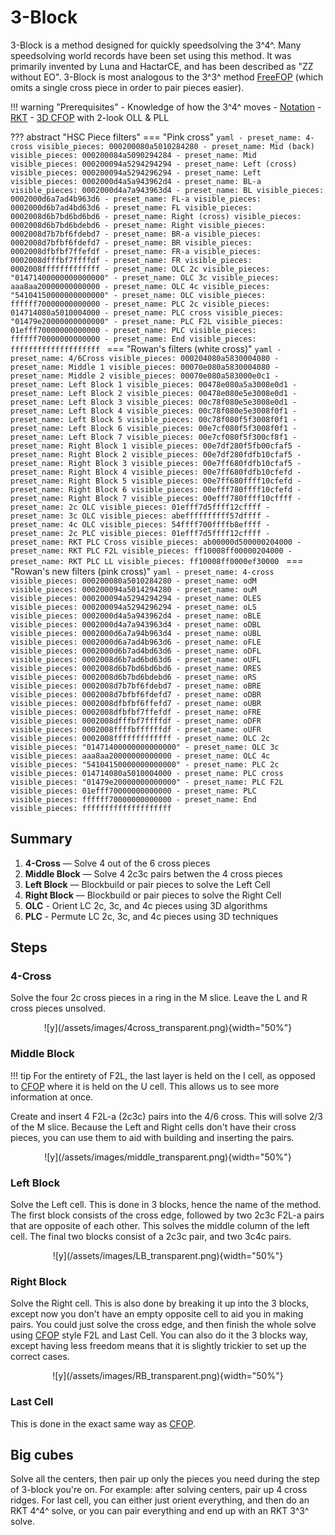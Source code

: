 # 3-Block

3-Block is a method designed for quickly speedsolving the 3^4^. Many speedsolving world records have been set using this method. It was primarily invented by Luna and HactarCE, and has been described as "ZZ without EO". 3-Block is most analogous to the 3^3^ method [FreeFOP] (which omits a single cross piece in order to pair pieces easier).

!!! warning "Prerequisites"
    - Knowledge of how the 3^4^ moves
    - [Notation](/notation)
    - [RKT](/techniques/rkt)
    - [3D CFOP](https://jperm.net/3x3/cfop) with 2-look OLL & PLL

[FreeFOP]: https://www.speedsolving.com/wiki/index.php/FreeFOP

??? abstract "HSC Piece filters"
    === "Pink cross"
        ```yaml
        - preset_name: 4-cross
          visible_pieces: 000200080a5010284280
        - preset_name: Mid (back)
          visible_pieces: 000200084a5090294284
        - preset_name: Mid
          visible_pieces: 000200094a5294294294
        - preset_name: Left (cross)
          visible_pieces: 000200094a5294296294
        - preset_name: Left
          visible_pieces: 0002000d4a5a943962d4
        - preset_name: BL-a
          visible_pieces: 0002000d4a7a943963d4
        - preset_name: BL
          visible_pieces: 0002000d6a7ad4b963d6
        - preset_name: FL-a
          visible_pieces: 0002000d6b7ad4bd63d6
        - preset_name: FL
          visible_pieces: 0002008d6b7bd6bd6bd6
        - preset_name: Right (cross)
          visible_pieces: 0002008d6b7bd6bdebd6
        - preset_name: Right
          visible_pieces: 0002008d7b7bf6fdebd7
        - preset_name: BR-a
          visible_pieces: 0002008d7bfbf6fdefd7
        - preset_name: BR
          visible_pieces: 0002008dfbfbf7ffefdf
        - preset_name: FR-a
          visible_pieces: 0002008dfffbf7ffffdf
        - preset_name: FR
          visible_pieces: 0002008fffffffffffff
        - preset_name: OLC 2c
          visible_pieces: "01471400000000000000"
        - preset_name: OLC 3c
          visible_pieces: aaa8aa20000000000000
        - preset_name: OLC 4c
          visible_pieces: "54104150000000000000"
        - preset_name: OLC
          visible_pieces: ffffff70000000000000
        - preset_name: PLC 2c
          visible_pieces: 014714080a5010004000
        - preset_name: PLC cross
          visible_pieces: "01479e20000000000000"
        - preset_name: PLC F2L
          visible_pieces: 01efff70000000000000
        - preset_name: PLC
          visible_pieces: ffffff70000000000000
        - preset_name: End
          visible_pieces: ffffffffffffffffffff
        ```
    === "Rowan's filters (white cross)"
        ```yaml
        - preset_name: 4/6Cross
          visible_pieces: 000204080a5830004080
        - preset_name: Middle 1
          visible_pieces: 00070e080a5830004080
        - preset_name: Middle 2
          visible_pieces: 00070e080a583000e0c1
        - preset_name: Left Block 1
          visible_pieces: 00478e080a5a3008e0d1
        - preset_name: Left Block 2
          visible_pieces: 00478e080e5e3008e0d1
        - preset_name: Left Block 3
          visible_pieces: 00c78f080e5e3008e0d1
        - preset_name: Left Block 4
          visible_pieces: 00c78f080e5e3008f0f1
        - preset_name: Left Block 5
          visible_pieces: 00c78f080f5f3008f0f1
        - preset_name: Left Block 6
          visible_pieces: 00e7cf080f5f3008f0f1
        - preset_name: Left Block 7
          visible_pieces: 00e7cf080f5f300cf8f1
        - preset_name: Right Block 1
          visible_pieces: 00e7df280f5fb00cfaf5
        - preset_name: Right Block 2
          visible_pieces: 00e7df280fdfb10cfaf5
        - preset_name: Right Block 3
          visible_pieces: 00e7ff680fdfb10cfaf5
        - preset_name: Right Block 4
          visible_pieces: 00e7ff680fdfb10cfefd
        - preset_name: Right Block 5
          visible_pieces: 00e7ff680ffff10cfefd
        - preset_name: Right Block 6
          visible_pieces: 00efff780ffff10cfefd
        - preset_name: Right Block 7
          visible_pieces: 00efff780ffff10cffff
        - preset_name: 2c OLC
          visible_pieces: 01efff7d5ffff12cffff
        - preset_name: 3c OLC
          visible_pieces: abeffffffffff57dffff
        - preset_name: 4c OLC
          visible_pieces: 54ffff700ffffb8effff
        - preset_name: 2c PLC
          visible_pieces: 01efff7d5ffff12cffff
        - preset_name: RKT PLC Cross
          visible_pieces: ab00000d500000204000
        - preset_name: RKT PLC F2L
          visible_pieces: ff10008ff00000204000
        - preset_name: RKT PLC LL
          visible_pieces: ff10008ff0000ef30000
        ```
    === "Rowan's new filters (pink cross)"
        ```yaml
        - preset_name: 4-cross
          visible_pieces: 000200080a5010284280
        - preset_name: odM
          visible_pieces: 000200094a5014294280
        - preset_name: ouM
          visible_pieces: 000200094a5294294294
        - preset_name: OLES
          visible_pieces: 000200094a5294296294
        - preset_name: oLS
          visible_pieces: 0002000d4a5a943962d4
        - preset_name: oBLE
          visible_pieces: 0002000d4a7a943963d4
        - preset_name: oDBL
          visible_pieces: 0002000d6a7a94b963d4
        - preset_name: oUBL
          visible_pieces: 0002000d6a7ad4b963d6
        - preset_name: oFLE
          visible_pieces: 0002000d6b7ad4bd63d6
        - preset_name: oDFL
          visible_pieces: 0002008d6b7ad6bd63d6
        - preset_name: oUFL
          visible_pieces: 0002008d6b7bd6bd6bd6
        - preset_name: ORES
          visible_pieces: 0002008d6b7bd6bdebd6
        - preset_name: oRS
          visible_pieces: 0002008d7b7bf6fdebd7
        - preset_name: oBRE
          visible_pieces: 0002008d7bfbf6fdefd7
        - preset_name: oDBR
          visible_pieces: 0002008dfbfbf6ffefd7
        - preset_name: oUBR
          visible_pieces: 0002008dfbfbf7ffefdf
        - preset_name: oFRE
          visible_pieces: 0002008dfffbf7ffffdf
        - preset_name: oDFR
          visible_pieces: 0002008ffffbffffffdf
        - preset_name: oUFR
          visible_pieces: 0002008fffffffffffff
        - preset_name: OLC 2c
          visible_pieces: "01471400000000000000"
        - preset_name: OLC 3c
          visible_pieces: aaa8aa20000000000000
        - preset_name: OLC 4c
          visible_pieces: "54104150000000000000"
        - preset_name: PLC 2c
          visible_pieces: 014714080a5010004000
        - preset_name: PLC cross
          visible_pieces: "01479e20000000000000"
        - preset_name: PLC F2L
          visible_pieces: 01efff70000000000000
        - preset_name: PLC
          visible_pieces: ffffff70000000000000
        - preset_name: End
          visible_pieces: ffffffffffffffffffff
        ```

## Summary

1. **4-Cross** — Solve 4 out of the 6 cross pieces
2. **Middle Block** — Solve 4 2c3c pairs betwen the 4 cross pieces
3. **Left Block** — Blockbuild or pair pieces to solve the Left Cell
4. **Right Block** — Blockbuild or pair pieces to solve the Right Cell
5. **OLC** - Orient LC 2c, 3c, and 4c pieces using 3D algorithms
6. **PLC** - Permute LC 2c, 3c, and 4c pieces using 3D techniques

## Steps

### 4-Cross

Solve the four 2c cross pieces in a ring in the M slice. Leave the L and R cross pieces unsolved.

<center>![y](/assets/images/4cross_transparent.png){width="50%"}</center>

### Middle Block

!!! tip
    For the entirety of F2L, the last layer is held on the I cell, as opposed to [CFOP](/methods/3x3x3x3/cfop) where it is held on the U cell. This allows us to see more information at once.

Create and insert 4 F2L-a (2c3c) pairs into the 4/6 cross. This will solve 2/3 of the M slice. Because the Left and Right cells don't have their cross pieces, you can use them to aid with building and inserting the pairs.

<center>![y](/assets/images/middle_transparent.png){width="50%"}</center>

### Left Block

Solve the Left cell. This is done in 3 blocks, hence the name of the method. The first block consists of the cross edge, followed by two 2c3c F2L-a pairs that are opposite of each other. This solves the middle column of the left cell. The final two blocks consist of a 2c3c pair, and two 3c4c pairs.

<center>![y](/assets/images/LB_transparent.png){width="50%"}</center>

### Right Block

Solve the Right cell. This is also done by breaking it up into the 3 blocks, except now you don't have an empty opposite cell to aid you in making pairs. You could just solve the cross edge, and then finish the whole solve using [CFOP](/methods/3x3x3x3/cfop) style F2L and Last Cell. You can also do it the 3 blocks way, except having less freedom means that it is slightly trickier to set up the correct cases.

<center>![y](/assets/images/RB_transparent.png){width="50%"}</center>

### Last Cell

This is done in the exact same way as [CFOP](/methods/3x3x3x3/cfop/#OLC).

## Big cubes

Solve all the centers, then pair up only the pieces you need during the step of 3-block you're on. For example: after solving centers, pair up 4 cross ridges. For last cell, you can either just orient everything, and then do an RKT 4^4^ solve, or you can pair everything and end up with an RKT 3^3^ solve.
